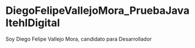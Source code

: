 # DiegoFelipeVallejoMora_PruebaJavaItehlDigital
Soy Diego Felipe Vallejo Mora, candidato para Desarrollador
